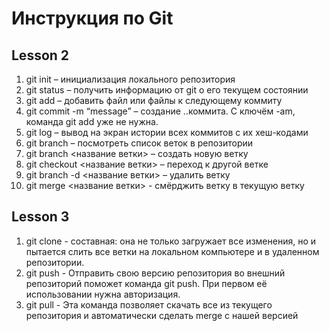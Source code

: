 # Инструкция по Git


## Lesson 2

1. git init – инициализация локального репозитория
2. git status – получить информацию от git о его текущем состоянии
3. git add – добавить файл или файлы к следующему коммиту
4. git commit -m “message” – создание ..коммита. С ключём -am, команда git add уже не нужна.
5. git log – вывод на экран истории всех коммитов с их хеш-кодами
6. git branch – посмотреть список веток в репозитории
7. git branch <название ветки> – создать новую ветку
8. git checkout <название ветки> – переход к другой ветке
9. git branch -d <название ветки> – удалить ветку
10. git merge <название ветки> - смёрджить ветку в текущую ветку

## Lesson 3

1. git clone - составная: она не только
загружает все изменения, но и пытается слить
все ветки на локальном компьютере и в
удаленном репозитории.
2. git push - Отправить свою версию репозитория во
внешний репозиторий поможет команда git
push. При первом её использовании нужна
авторизация.
3.  git pull - Эта команда позволяет скачать все
из текущего репозитория и автоматически
сделать merge с нашей версией

